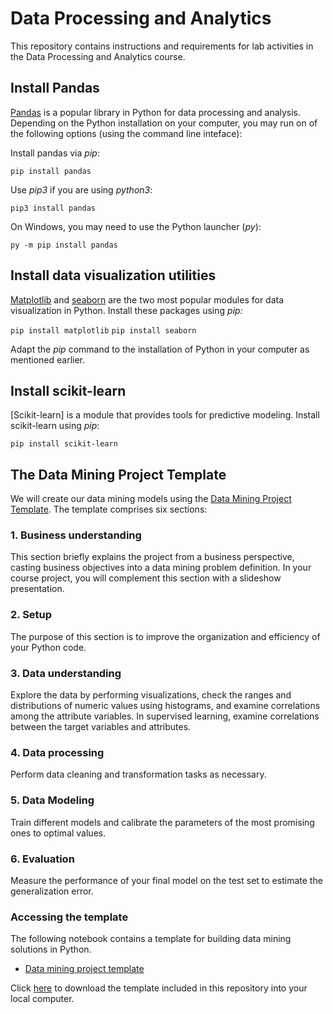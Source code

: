 # Data Processing and Analytics
This repository contains instructions and requirements for lab activities in the Data Processing and Analytics course.

## Install Pandas

[Pandas](https://pandas.pydata.org/docs/getting_started/install.html) is a popular library in Python for data processing and analysis. Depending on the Python installation on your computer, you may run on of the following options (using the command line inteface):

Install pandas via *pip*:

`pip install pandas`

Use *pip3* if you are using *python3*:

`pip3 install pandas`

On Windows, you may need to use the Python launcher (*py*):

`py -m pip install pandas`

## Install data visualization utilities

[Matplotlib](https://matplotlib.org/) and [seaborn](https://seaborn.pydata.org/) are the two most popular modules for data visualization in Python. Install these packages using *pip:* 

`pip install matplotlib` 
`pip install seaborn`

Adapt the *pip* command to the installation of Python in your computer as mentioned earlier. 

## Install scikit-learn

[Scikit-learn] is a module that provides tools for predictive modeling. Install scikit-learn using *pip*:

`pip install scikit-learn`

## The Data Mining Project Template

We will create our data mining models using the [Data Mining Project Template](Data_mining_project-template.ipynb). The template comprises six sections:

### 1. Business understanding

This section briefly explains the project from a business perspective, casting business objectives into a data mining problem definition. In your course project, you will complement this section with a slideshow presentation.

### 2. Setup

The purpose of this section is to improve the organization and efficiency of your Python code.

### 3. Data understanding

Explore the data by performing visualizations, check the ranges and distributions of numeric values using histograms, and examine correlations among the attribute variables. In supervised learning, examine correlations between the target variables and attributes.

### 4. Data processing

Perform data cleaning and transformation tasks as necessary.

### 5. Data Modeling

Train different models and calibrate the parameters of the most promising ones to optimal values.

### 6. Evaluation

Measure the performance of your final model on the test set to estimate the generalization error.

### Accessing the template 

The following notebook contains a template for building data mining solutions in Python.
- [Data mining project template](Data_mining_project-template.ipynb)

Click [here](https://github.com/josecarlosgt/Data-Processing-and-Analytics/archive/refs/heads/main.zip) to download the template included in this repository into your local computer.
